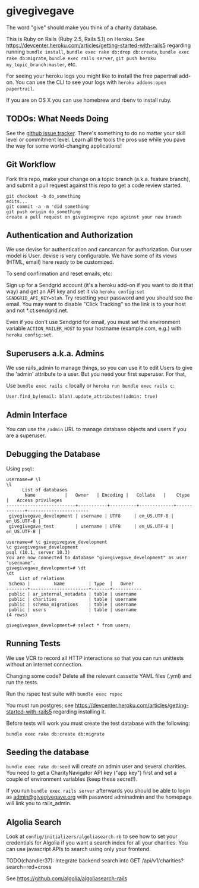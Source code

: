 # givegivegave

The word "give" should make you think of a charity database.

This is Ruby on Rails (Ruby 2.5, Rails 5.1) on Heroku. See
https://devcenter.heroku.com/articles/getting-started-with-rails5
regarding running `bundle install`, `bundle exec rake db:drop db:create`, `bundle exec rake db:migrate`, `bundle exec rails server`, `git
push heroku my_topic_branch:master`, etc.

For seeing your heroku logs you might like to install the free papertrail
add-on. You can use the CLI to see your logs with `heroku addons:open papertrail`.

If you are on OS X you can use homebrew and rbenv to install ruby.

## TODOs: What Needs Doing

See the
[github issue tracker](https://github.com/chandler37/givegivegave/issues). There's
something to do no matter your skill level or commitment level. Learn all the
tools the pros use while you pave the way for some world-changing applications!

## Git Workflow

Fork this repo, make your change on a topic branch (a.k.a. feature branch), and
submit a pull request against this repo to get a code review started.

```
git checkout -b do_something
edits...
git commit -a -m 'did something'
git push origin do_something
create a pull request on givegivegave repo against your new branch
```

## Authentication and Authorization

We use devise for authentication and cancancan for authorization. Our user
model is User. devise is very configurable. We have some of its views (HTML,
email) here ready to be customized.

To send confirmation and reset emails, etc:

Sign up for a Sendgrid account (it's a heroku add-on if you want to do it that
way) and get an API key and set it via `heroku config:set
SENDGRID_API_KEY=blah`. Try resetting your password and you should see the
email. You may want to disable "Click Tracking" so the link is to your host and
not *.ct.sendgrid.net.

Even if you don't use Sendgrid for email, you must set the environment variable
`ACTION_MAILER_HOST` to your hostname (example.com, e.g.) with `heroku config:set`.

## Superusers a.k.a. Admins

We use rails_admin to manage things, so you can use it to edit Users to give
the 'admin' attribute to a user. But you need your first superuser. For that,

Use `bundle exec rails c` locally or `heroku run bundle exec rails c`:

`User.find_by(email: blah).update_attributes!(admin: true)`

## Admin Interface

You can use the `/admin` URL to manage database objects and users if you are a
superuser.

## Debugging the Database

Using `psql`:

```
username=# \l
\l
      List of databases
       Name           |   Owner   | Encoding |   Collate   |    Ctype    |   Access privileges   
--------------------------+-----------+----------+-------------+-------------+-----------------------
 givegivegave_development | username | UTF8     | en_US.UTF-8 | en_US.UTF-8 | 
 givegivegave_test        | username | UTF8     | en_US.UTF-8 | en_US.UTF-8 | 

username=# \c givegivegave_development
\c givegivegave_development
psql (10.1, server 10.3)
You are now connected to database "givegivegave_development" as user "username".
givegivegave_development=# \dt
\dt
     List of relations
 Schema |         Name         | Type  |   Owner   
--------+----------------------+-------+-----------
 public | ar_internal_metadata | table | username
 public | charities            | table | username
 public | schema_migrations    | table | username
 public | users                | table | username
(4 rows)

givegivegave_development=# select * from users;
```

## Running Tests

We use VCR to record all HTTP interactions so that you can run unittests
without an internet connection.

Changing some code? Delete all the relevant cassette YAML files (.yml) and run
the tests.

Run the rspec test suite with `bundle exec rspec`

You must run postgres; see
https://devcenter.heroku.com/articles/getting-started-with-rails5 regarding
installing it.

Before tests will work you must create the test database with the following:

`bundle exec rake db:create db:migrate`


## Seeding the database

`bundle exec rake db:seed` will create an admin user and several charities. You
need to get a CharityNavigator API key ("app key") first and set a couple of
environment variables (keep these secret!).

If you run `bundle exec rails server` afterwards you should be able to login as
admin@givegivegave.org with password adminadmin and the homepage will link you
to rails_admin.


## Algolia Search

Look at `config/initializers/algoliasearch.rb` to see how to set your
credentials for Algolia if you want a search index for all your charities. You
can use javascript APIs to search using only your frontend.

TODO(chandler37): Integrate backend search into GET /api/v1/charities?search=red+cross

See https://github.com/algolia/algoliasearch-rails
